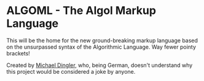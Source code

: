 # ALGOML - The Algol Markup Language

This will be the home for the new ground-breaking markup language based on the 
unsurpassed syntax of the Algorithmic Language. Way fewer pointy brackets!

Created by [Michael Dingler](mailto:mhd@gmx.com), who, being German, doesn't
understand why this project would be considered a joke by anyone.
